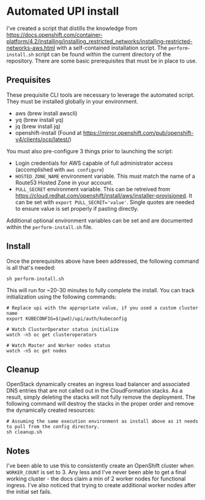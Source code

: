 # Automated UPI install
I've created a script that distills the knowledge from https://docs.openshift.com/container-platform/4.2/installing/installing_restricted_networks/installing-restricted-networks-aws.html with a self-contained installation script. The `perform-install.sh` script can be found within the current directory of the repository. There are some basic prerequisites that must be in place to use.

## Prequisites

These prequisite CLI tools are necessary to leverage the automated script. They must be installed globally in your environment.

* aws (brew install awscli)
* yq (brew install yq)
* jq (brew install jq)
* openshift-install (Found at https://mirror.openshift.com/pub/openshift-v4/clients/ocp/latest/)
  
You must also pre-configure 3 things prior to launching the script:

* Login credentials for AWS capable of full administrator access (accomplished with `aws configure`)
* `HOSTED_ZONE_NAME` environment variable. This must match the name of a Route53 Hosted Zone in your account.
* `PULL_SECRET` environment variable. This can be retreived from https://cloud.redhat.com/openshift/install/aws/installer-provisioned. It can be set with `export PULL_SECRET='value'`. Single quotes are needed to ensure value is set properly if pasting directly.

Additional optional environment variables can be set and are documented within the `perform-install.sh` file.

## Install

Once the prerequisites above have been addressed, the following command is all that's needed:

```
sh perform-install.sh
```

This will run for ~20-30 minutes to fully complete the install. You can track initialization using the following commands:

```
# Replace upi with the appropriate value, if you used a custom cluster name
export KUBECONFIG=$(pwd)/upi/auth/kubeconfig

# Watch ClusterOperator status initialize
watch -n5 oc get clusteroperators

# Watch Master and Worker nodes status
watch -n5 oc get nodes
```

## Cleanup

OpenStack dynamically creates an ingress load balancer and associated DNS entries that are not called out in the CloudFormation stacks. As a result, simply deleting the stacks will not fully remove the deployment. The following command will destroy the stacks in the proper order and remove the dynamically created resources:

```
# Assuming the same execution environment as install above as it needs to pull from the config directory.
sh cleanup.sh
```

## Notes

I've been able to use this to consistently create an OpenShift cluster when `WORKER_COUNT` is set to 3. Any less and I've never been able to get a final working cluster - the docs claim a min of 2 worker nodes for functional ingress. I've also noticed that trying to create additional worker nodes after the initial set fails.

